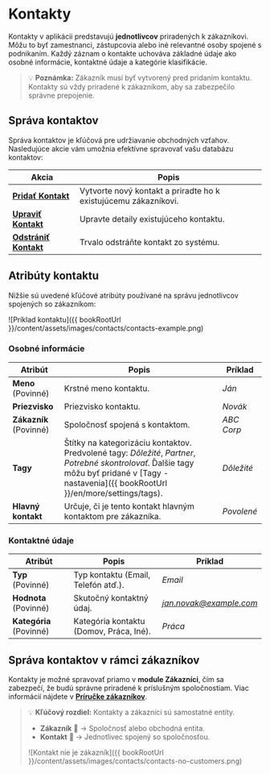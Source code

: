 # Kontakty

Kontakty v aplikácii predstavujú **jednotlivcov** priradených k zákazníkovi. Môžu to byť zamestnanci, zástupcovia alebo iné relevantné osoby spojené s podnikaním. Každý záznam o kontakte uchováva základné údaje ako osobné informácie, kontaktné údaje a kategórie klasifikácie.

> 💡 **Poznámka:** Zákazník musí byť vytvorený pred pridaním kontaktu. Kontakty sú vždy priradené k zákazníkom, aby sa zabezpečilo správne prepojenie.

## Správa kontaktov

Správa kontaktov je kľúčová pre udržiavanie obchodných vzťahov. Nasledujúce akcie vám umožnia efektívne spravovať vašu databázu kontaktov:

| Akcia | Popis |
|---------------------------------|----------------------------------------------------------------------------------|
| **[Pridať Kontakt](contacts/add-contact)** | Vytvorte nový kontakt a priradte ho k existujúcemu zákazníkovi. |
| **[Upraviť Kontakt](contacts/edit-contact)** | Upravte detaily existujúceho kontaktu. |
| **[Odstrániť Kontakt](contacts/delete-contact)** | Trvalo odstráňte kontakt zo systému. |

## Atribúty kontaktu

Nižšie sú uvedené kľúčové atribúty používané na správu jednotlivcov spojených so zákazníkom:

![Príklad kontaktu]({{ bookRootUrl }}/content/assets/images/contacts/contacts-example.png)

### Osobné informácie

| Atribút | Popis | Príklad |
|------------------|-------------|---------|
| **Meno** (Povinné) | Krstné meno kontaktu. | *Ján* |
| **Priezvisko** | Priezvisko kontaktu. | *Novák* |
| **Zákazník** (Povinné) | Spoločnosť spojená s kontaktom. | *ABC Corp* |
| **Tagy** | Štítky na kategorizáciu kontaktov. Predvolené tagy: *Dôležité*, *Partner*, *Potrebné skontrolovať*. Ďalšie tagy môžu byť pridané v [Tagy - nastavenia]({{ bookRootUrl }}/en/more/settings/tags). | *Dôležité* |
| **Hlavný kontakt** | Určuje, či je tento kontakt hlavným kontaktom pre zákazníka. | *Povolené* |

### Kontaktné údaje

| Atribút | Popis | Príklad |
|------------------|-------------|---------|
| **Typ** (Povinné) | Typ kontaktu (Email, Telefón atď.). | *Email* |
| **Hodnota** (Povinné) | Skutočný kontaktný údaj. | *<jan.novak@example.com>* |
| **Kategória** (Povinné) | Kategória kontaktu (Domov, Práca, Iné). | *Práca* |

## Správa kontaktov v rámci zákazníkov

Kontakty je možné spravovať priamo v **module Zákazníci**, čím sa zabezpečí, že budú správne priradené k príslušným spoločnostiam. Viac informácií nájdete v **[Príručke zákazníkov](customers)**.

> 💡 **Kľúčový rozdiel:** Kontakty a zákazníci sú samostatné entity.
>
> - **Zákazník** 🏢 → Spoločnosť alebo obchodná entita.
> - **Kontakt** 👤 → Jednotlivec spojený so spoločnosťou.
>
> ![Kontakt nie je zákazník]({{ bookRootUrl }}/content/assets/images/contacts/contacts-no-customers.png)
